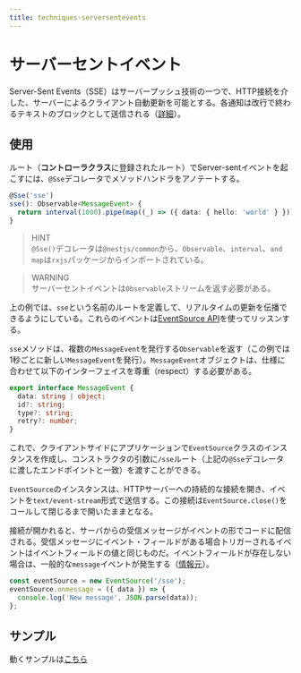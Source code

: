 ```yaml
---
title: techniques-serversentevents
---
```


# サーバーセントイベント

Server-Sent Events（SSE）はサーバープッシュ技術の一つで、HTTP接続を介した、サーバーによるクライアント自動更新を可能とする。各通知は改行で終わるテキストのブロックとして送信される（[詳細](https://developer.mozilla.org/en-US/docs/Web/API/Server-sent_events)）。

## 使用

ルート（**コントローラクラス**に登録されたルート）でServer-sentイベントを起こすには、`@Sse`デコレータでメソッドハンドラをアノテートする。

```ts
@Sse('sse')
sse(): Observable<MessageEvent> {
  return interval(1000).pipe(map((_) => ({ data: { hello: 'world' } })));
}
```

>HINT  
>`@Sse()`デコレータは`@nestjs/common`から、`Observable`、`interval`、`and map`は`rxjs`パッケージからインポートされている。

>WARNING  
>サーバーセントイベントは`Observable`ストリームを返す必要がある。

上の例では、`sse`という名前のルートを定義して、リアルタイムの更新を伝播できるようにしている。これらのイベントは[EventSource API](https://developer.mozilla.org/en-US/docs/Web/API/EventSource)を使ってリッスンする。

`sse`メソッドは、複数の`MessageEvent`を発行する`Observable`を返す（この例では1秒ごとに新しい`MessageEvent`を発行）。`MessageEvent`オブジェクトは、仕様に合わせて以下のインターフェイスを尊重（respect）する必要がある。

```ts
export interface MessageEvent {
  data: string | object;
  id?: string;
  type?: string;
  retry?: number;
}
```

これで、クライアントサイドにアプリケーションで`EventSource`クラスのインスタンスを作成し、コンストラクタの引数に`/sse`ルート（上記の`@Sse`デコレータに渡したエンドポイントと一致）を渡すことができる。

`EventSource`のインスタンスは、HTTPサーバーへの持続的な接続を開き、イベントを`text/event-stream`形式で送信する。この接続は`EventSource.close()`をコールして閉じるまで開いたままとなる。

接続が開かれると、サーバからの受信メッセージがイベントの形でコードに配信される。受信メッセージにイベント・フィールドがある場合トリガーされるイベントはイベントフィールドの値と同じものだ。イベントフィールドが存在しない場合は、一般的な`message`イベントが発生する（[情報元](https://developer.mozilla.org/en-US/docs/Web/API/EventSource)）。

```ts
const eventSource = new EventSource('/sse');
eventSource.onmessage = ({ data }) => {
  console.log('New message', JSON.parse(data));
};
```

## サンプル
動くサンプルは[こちら](https://github.com/nestjs/nest/tree/master/sample/28-sse)
